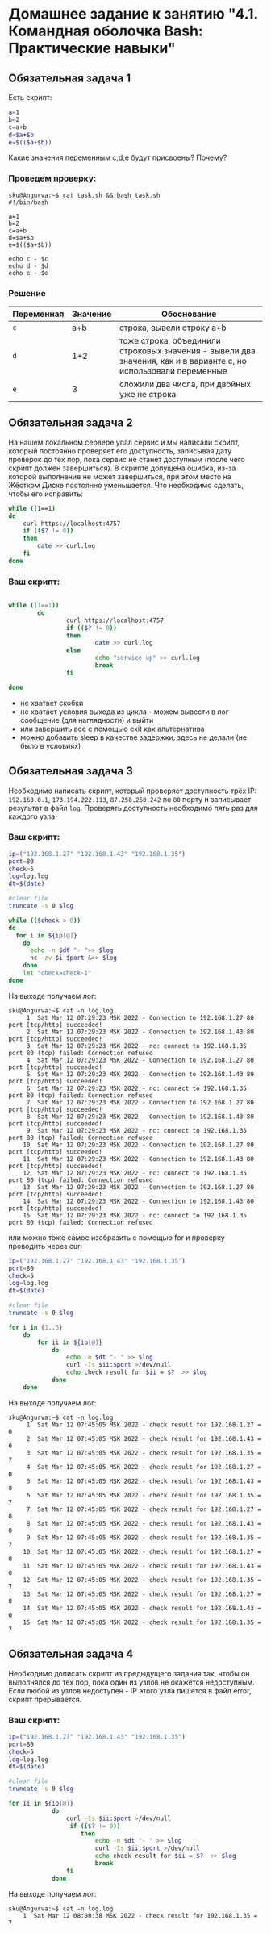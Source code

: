 # Домашнее задание к занятию "4.1. Командная оболочка Bash: Практические навыки"

## Обязательная задача 1

Есть скрипт:
```bash
a=1
b=2
c=a+b
d=$a+$b
e=$(($a+$b))
```

Какие значения переменным c,d,e будут присвоены? Почему?

### Проведем проверку:
```
sku@Angurva:~$ cat task.sh && bash task.sh
#!/bin/bash

a=1
b=2
c=a+b
d=$a+$b
e=$(($a+$b))

echo c - $c
echo d - $d
echo e - $e
```

### Решение

| Переменная  | Значение | Обоснование |
| ------------- | ------------- | ------------- |
| `c`  | a+b  | строка, вывели строку a+b |
| `d`  | 1+2  | тоже строка, объединили строковых значения - вывели два значения, как и в варианте с, но использовали переменные |
| `e`  | 3  | сложили два числа, при двойных уже не строка |


## Обязательная задача 2
На нашем локальном сервере упал сервис и мы написали скрипт, который постоянно проверяет его доступность, записывая дату проверок до тех пор, пока сервис не станет доступным (после чего скрипт должен завершиться). В скрипте допущена ошибка, из-за которой выполнение не может завершиться, при этом место на Жёстком Диске постоянно уменьшается. Что необходимо сделать, чтобы его исправить:
```bash
while ((1==1)
do
	curl https://localhost:4757
	if (($? != 0))
	then
		date >> curl.log
	fi
done
```

### Ваш скрипт:
```bash

while ((1==1))
        do
                curl https://localhost:4757
                if (($? != 0))
                then
                        date >> curl.log
                else
                        echo "service up" >> curl.log
                        break
                fi

done

```

* не хватает скобки
* не хватает условия выхода из цикла - можем вывести в лог сообщение (для наглядности) и выйти
* или завершить все с помощью exit как альтернатива
* можно добавить sleep в качестве задержки, здесь не делали (не было в условиях)

## Обязательная задача 3
Необходимо написать скрипт, который проверяет доступность трёх IP: `192.168.0.1`, `173.194.222.113`, `87.250.250.242` по `80` порту и записывает результат в файл `log`. Проверять доступность необходимо пять раз для каждого узла.

### Ваш скрипт:
```bash
ip=("192.168.1.27" "192.168.1.43" "192.168.1.35")
port=80
check=5
log=log.log
dt=$(date)

#clear file
truncate -s 0 $log

while (($check > 0))
do
  for i in ${ip[@]}
    do
	  echo -n $dt "- ">> $log 
	  nc -zv $i $port &>> $log
    done
    let "check=check-1"
done
```

На выходе получаем лог:
```
sku@Angurva:~$ cat -n log.log
     1  Sat Mar 12 07:29:23 MSK 2022 - Connection to 192.168.1.27 80 port [tcp/http] succeeded!
     2  Sat Mar 12 07:29:23 MSK 2022 - Connection to 192.168.1.43 80 port [tcp/http] succeeded!
     3  Sat Mar 12 07:29:23 MSK 2022 - nc: connect to 192.168.1.35 port 80 (tcp) failed: Connection refused
     4  Sat Mar 12 07:29:23 MSK 2022 - Connection to 192.168.1.27 80 port [tcp/http] succeeded!
     5  Sat Mar 12 07:29:23 MSK 2022 - Connection to 192.168.1.43 80 port [tcp/http] succeeded!
     6  Sat Mar 12 07:29:23 MSK 2022 - nc: connect to 192.168.1.35 port 80 (tcp) failed: Connection refused
     7  Sat Mar 12 07:29:23 MSK 2022 - Connection to 192.168.1.27 80 port [tcp/http] succeeded!
     8  Sat Mar 12 07:29:23 MSK 2022 - Connection to 192.168.1.43 80 port [tcp/http] succeeded!
     9  Sat Mar 12 07:29:23 MSK 2022 - nc: connect to 192.168.1.35 port 80 (tcp) failed: Connection refused
    10  Sat Mar 12 07:29:23 MSK 2022 - Connection to 192.168.1.27 80 port [tcp/http] succeeded!
    11  Sat Mar 12 07:29:23 MSK 2022 - Connection to 192.168.1.43 80 port [tcp/http] succeeded!
    12  Sat Mar 12 07:29:23 MSK 2022 - nc: connect to 192.168.1.35 port 80 (tcp) failed: Connection refused
    13  Sat Mar 12 07:29:23 MSK 2022 - Connection to 192.168.1.27 80 port [tcp/http] succeeded!
    14  Sat Mar 12 07:29:23 MSK 2022 - Connection to 192.168.1.43 80 port [tcp/http] succeeded!
    15  Sat Mar 12 07:29:23 MSK 2022 - nc: connect to 192.168.1.35 port 80 (tcp) failed: Connection refused
```

или можно тоже самое изобразить с помощью for и проверку проводить через curl

```bash
ip=("192.168.1.27" "192.168.1.43" "192.168.1.35")
port=80
check=5
log=log.log
dt=$(date)

#clear file
truncate -s 0 $log

for i in {1..5}
	do
		for ii in ${ip[@]}
			do 
				echo -n $dt "- " >> $log 
				curl -Is $ii:$port >/dev/null
				echo check result for $ii = $?  >> $log 
			done
	done	
```

На выходе получаем лог:
```
sku@Angurva:~$ cat -n log.log
     1  Sat Mar 12 07:45:05 MSK 2022 - check result for 192.168.1.27 = 0
     2  Sat Mar 12 07:45:05 MSK 2022 - check result for 192.168.1.43 = 0
     3  Sat Mar 12 07:45:05 MSK 2022 - check result for 192.168.1.35 = 7
     4  Sat Mar 12 07:45:05 MSK 2022 - check result for 192.168.1.27 = 0
     5  Sat Mar 12 07:45:05 MSK 2022 - check result for 192.168.1.43 = 0
     6  Sat Mar 12 07:45:05 MSK 2022 - check result for 192.168.1.35 = 7
     7  Sat Mar 12 07:45:05 MSK 2022 - check result for 192.168.1.27 = 0
     8  Sat Mar 12 07:45:05 MSK 2022 - check result for 192.168.1.43 = 0
     9  Sat Mar 12 07:45:05 MSK 2022 - check result for 192.168.1.35 = 7
    10  Sat Mar 12 07:45:05 MSK 2022 - check result for 192.168.1.27 = 0
    11  Sat Mar 12 07:45:05 MSK 2022 - check result for 192.168.1.43 = 0
    12  Sat Mar 12 07:45:05 MSK 2022 - check result for 192.168.1.35 = 7
    13  Sat Mar 12 07:45:05 MSK 2022 - check result for 192.168.1.27 = 0
    14  Sat Mar 12 07:45:05 MSK 2022 - check result for 192.168.1.43 = 0
    15  Sat Mar 12 07:45:05 MSK 2022 - check result for 192.168.1.35 = 7
```

## Обязательная задача 4
Необходимо дописать скрипт из предыдущего задания так, чтобы он выполнялся до тех пор, пока один из узлов не окажется недоступным. Если любой из узлов недоступен - IP этого узла пишется в файл error, скрипт прерывается.

### Ваш скрипт:
```bash
ip=("192.168.1.27" "192.168.1.43" "192.168.1.35")
port=80
check=5
log=log.log
dt=$(date)

#clear file
truncate -s 0 $log

for ii in ${ip[@]}
			do 
				curl -Is $ii:$port >/dev/null
				 if (($? != 0))
					then
						echo -n $dt "- " >> $log 
						curl -Is $ii:$port >/dev/null
						echo check result for $ii = $?  >> $log 
						break
				fi		
			done
```

На выходе получаем лог:
```
sku@Angurva:~$ cat -n log.log
	1  Sat Mar 12 08:00:38 MSK 2022 - check result for 192.168.1.35 = 7
```
